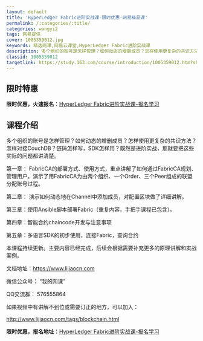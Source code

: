 ```yaml
---
layout: default
title: 'HyperLedger Fabric进阶实战课-限时优惠-网易精品课'
permalink: /:categories/:title/
categories: wangyi2
tags: 网易提供
cover: 1005359012.jpg
keywords: 精选网课,网易云课堂,HyperLedger Fabric进阶实战课
description: 多个组织的账号是怎样管理？如何动态的增删成员？怎样使用更复杂的共识方法？怎样对接CouchDB？链码怎样写，SDK怎样用
classid: 1005359012
targetlink: https://study.163.com/course/introduction/1005359012.htm?share=1&shareId=1025206652&utm_campaign=share&utm_medium=iphoneShare&utm_source=&utm_u=1025206652
---
```


## 限时特惠

**限时优惠，火速报名**：[HyperLedger Fabric进阶实战课-报名学习](https://study.163.com/course/introduction/1005359012.htm?share=1&shareId=1025206652&utm_campaign=share&utm_medium=iphoneShare&utm_source=&utm_u=1025206652)

## 课程介绍

多个组织的账号是怎样管理？如何动态的增删成员？怎样使用更复杂的共识方法？怎样对接CouchDB？链码怎样写，SDK怎样用？既然是进阶实战，那就要把这些实际的问题都讲清楚。



第一章： FabricCA的部署方式、使用方式，重点讲解了如何通过FabricCA规划、管理用户。演示了用FabricCA为由两个组织、一个Order、三个Peer组成的联盟分配账号过程。



第二章： 演示如何动态地在Channel中添加成员，对配置区块做了详细讲解。



第三章：使用Ansible脚本部署Fabric（重复内容，手把手课程已包含）。



第四章：智能合约chaincode开发与注意事项



第五章：多语言SDK的初步使用，连接Fabric，查询合约



本课程持续更新。主要内容已经完成，后续会根据需要补充更多的原理讲解和实战案例。



文档地址：https://www.lijiaocn.com

微信公众号： “我的网课”

QQ交流群： 576555864



如果视频中有讲解不到位或需要订正的地方，可以加入：

http://www.lijiaocn.com/tags/blockchain.html

**限时优惠，报名地址**：[HyperLedger Fabric进阶实战课-报名学习](https://study.163.com/course/introduction/1005359012.htm?share=1&shareId=1025206652&utm_campaign=share&utm_medium=iphoneShare&utm_source=&utm_u=1025206652)

